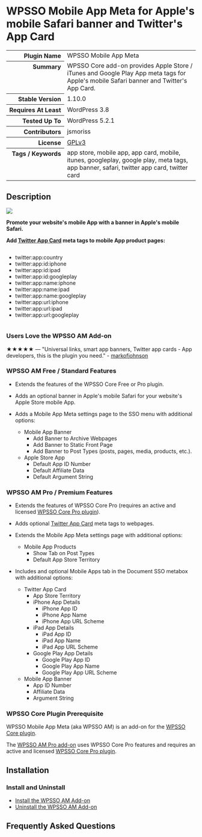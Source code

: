 <h1>WPSSO Mobile App Meta for Apple&#039;s mobile Safari banner and Twitter&#039;s App Card</h1>

<table>
<tr><th align="right" valign="top" nowrap>Plugin Name</th><td>WPSSO Mobile App Meta</td></tr>
<tr><th align="right" valign="top" nowrap>Summary</th><td>WPSSO Core add-on provides Apple Store / iTunes and Google Play App meta tags for Apple&#039;s mobile Safari banner and Twitter&#039;s App Card.</td></tr>
<tr><th align="right" valign="top" nowrap>Stable Version</th><td>1.10.0</td></tr>
<tr><th align="right" valign="top" nowrap>Requires At Least</th><td>WordPress 3.8</td></tr>
<tr><th align="right" valign="top" nowrap>Tested Up To</th><td>WordPress 5.2.1</td></tr>
<tr><th align="right" valign="top" nowrap>Contributors</th><td>jsmoriss</td></tr>
<tr><th align="right" valign="top" nowrap>License</th><td><a href="https://www.gnu.org/licenses/gpl.txt">GPLv3</a></td></tr>
<tr><th align="right" valign="top" nowrap>Tags / Keywords</th><td>app store, mobile app, app card, mobile, itunes, googleplay, google play, meta tags, app banner, safari, twitter app card, twitter card</td></tr>
</table>

<h2>Description</h2>

<p style="margin:0;"><img class="readme-icon" src="https://surniaulula.github.io/wpsso-am/assets/icon-256x256.png"></p>

<p><strong>Promote your website's mobile App with a banner in Apple's mobile Safari.</strong></p>

<p><strong>Add <a href="https://dev.twitter.com/cards/types/app">Twitter App Card</a> meta tags to mobile App product pages:</strong></p>

<ul style="display:inline-block;">
<li>twitter:app:country</li>
<li>twitter:app:id:iphone</li>
<li>twitter:app:id:ipad</li>
<li>twitter:app:id:googleplay</li>
<li>twitter:app:name:iphone</li>
<li>twitter:app:name:ipad</li>
<li>twitter:app:name:googleplay</li>
<li>twitter:app:url:iphone</li>
<li>twitter:app:url:ipad</li>
<li>twitter:app:url:googleplay</li>
</ul>

<h3>Users Love the WPSSO AM Add-on</h3>

<p>&#x2605;&#x2605;&#x2605;&#x2605;&#x2605; &mdash; "Universal links, smart app banners, Twitter app cards - App developers, this is the plugin you need." - <a href="https://wordpress.org/support/topic/universal-links-smart-app-banners-twitter-app-cards/">markofjohnson</a></p>

<h3>WPSSO AM Free / Standard Features</h3>

<ul>
<li><p>Extends the features of the WPSSO Core Free or Pro plugin.</p></li>
<li><p>Adds an optional banner in Apple's mobile Safari for your website's Apple Store mobile App.</p></li>
<li><p>Adds a Mobile App Meta settings page to the SSO menu with additional options:</p>

<ul>
<li>Mobile App Banner

<ul>
<li>Add Banner to Archive Webpages</li>
<li>Add Banner to Static Front Page</li>
<li>Add Banner to Post Types (posts, pages, media, products, etc.).</li>
</ul></li>
<li>Apple Store App

<ul>
<li>Default App ID Number</li>
<li>Default Affiliate Data</li>
<li>Default Argument String</li>
</ul></li>
</ul></li>
</ul>

<h3>WPSSO AM Pro / Premium Features</h3>

<ul>
<li><p>Extends the features of WPSSO Core Pro (requires an active and licensed <a href="https://wpsso.com/">WPSSO Core Pro plugin</a>).</p></li>
<li><p>Adds optional <a href="https://dev.twitter.com/cards/types/app">Twitter App Card</a> meta tags to webpages.</p></li>
<li><p>Extends the Mobile App Meta settings page with additional options:</p>

<ul>
<li>Mobile App Products

<ul>
<li>Show Tab on Post Types</li>
<li>Default App Store Territory</li>
</ul></li>
</ul></li>
<li><p>Includes and optional Mobile Apps tab in the Document SSO metabox with additional options:</p>

<ul>
<li>Twitter App Card

<ul>
<li>App Store Territory</li>
<li>iPhone App Details

<ul>
<li>iPhone App ID</li>
<li>iPhone App Name</li>
<li>iPhone App URL Scheme</li>
</ul></li>
<li>iPad App Details

<ul>
<li>iPad App ID</li>
<li>iPad App Name</li>
<li>iPad App URL Scheme</li>
</ul></li>
<li>Google Play App Details

<ul>
<li>Google Play App ID</li>
<li>Google Play App Name</li>
<li>Google Play App URL Scheme</li>
</ul></li>
</ul></li>
<li>Mobile App Banner

<ul>
<li>App ID Number</li>
<li>Affiliate Data</li>
<li>Argument String</li>
</ul></li>
</ul></li>
</ul>

<h3>WPSSO Core Plugin Prerequisite</h3>

<p>WPSSO Mobile App Meta (aka WPSSO AM) is an add-on for the <a href="https://wordpress.org/plugins/wpsso/">WPSSO Core plugin</a>.</p>

<p>The <a href="https://wpsso.com/extend/plugins/wpsso-am/">WPSSO AM Pro add-on</a> uses WPSSO Core Pro features and requires an active and licensed <a href="https://wpsso.com/">WPSSO Core Pro plugin</a>.</p>


<h2>Installation</h2>

<h3 class="top">Install and Uninstall</h3>

<ul>
<li><a href="https://wpsso.com/docs/plugins/wpsso-am/installation/install-the-plugin/">Install the WPSSO AM Add-on</a></li>
<li><a href="https://wpsso.com/docs/plugins/wpsso-am/installation/uninstall-the-plugin/">Uninstall the WPSSO AM Add-on</a></li>
</ul>


<h2>Frequently Asked Questions</h2>




